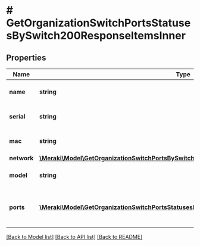 # # GetOrganizationSwitchPortsStatusesBySwitch200ResponseItemsInner

## Properties

Name | Type | Description | Notes
------------ | ------------- | ------------- | -------------
**name** | **string** | The name of the switch. | [optional]
**serial** | **string** | The serial number of the switch. | [optional]
**mac** | **string** | The MAC address of the switch. | [optional]
**network** | [**\Meraki\Model\GetOrganizationSwitchPortsBySwitch200ResponseNetwork**](GetOrganizationSwitchPortsBySwitch200ResponseNetwork.md) |  | [optional]
**model** | **string** | The model of the switch. | [optional]
**ports** | [**\Meraki\Model\GetOrganizationSwitchPortsStatusesBySwitch200ResponseItemsInnerPortsInner[]**](GetOrganizationSwitchPortsStatusesBySwitch200ResponseItemsInnerPortsInner.md) | The statuses of the ports on the switch. | [optional]

[[Back to Model list]](../../README.md#models) [[Back to API list]](../../README.md#endpoints) [[Back to README]](../../README.md)
